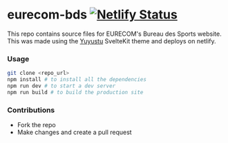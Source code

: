 # eurecom-bds [![Netlify Status](https://api.netlify.com/api/v1/badges/df1648cd-f8af-4f04-94e3-a8ea18828286/deploy-status)](https://app.netlify.com/sites/zingy-cactus-47e8ca/deploys)

This repo contains source files for EURECOM's Bureau des Sports website.  
This was made using the [Yuyustu](https://github.com/sharu725/yuyutsu) SvelteKit theme and deploys on netlify.

### Usage

```bash
git clone <repo_url>
npm install # to install all the dependencies
npm run dev # to start a dev server
npm run build # to build the production site
```

### Contributions

- Fork the repo
- Make changes and create a pull request
